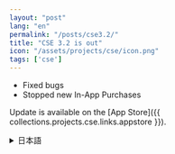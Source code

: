```yaml
---
layout: "post"
lang: "en"
permalink: "/posts/cse3.2/"
title: "CSE 3.2 is out"
icon: "/assets/projects/cse/icon.png"
tags: ['cse']
---
```


- Fixed bugs
- Stopped new In-App Purchases

Update is available on the [App Store]({{ collections.projects.cse.links.appstore }}).

<details lang="ja">
<summary>日本語</summary>

- バグを修正しました
- App内課金の新規購入を停止しました

</details>
